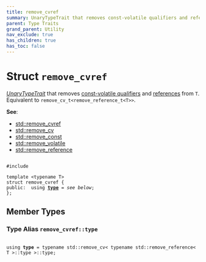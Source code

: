 ```yaml
---
title: remove_cvref
summary: UnaryTypeTrait that removes const-volatile qualifiers and references from T. Equivalent to remove_cv_t<remove_reference_t<T>>. 
parent: Type Traits
grand_parent: Utility
nav_exclude: true
has_children: true
has_toc: false
---
```


# Struct `remove_cvref`

<a href="https://en.cppreference.com/w/cpp/named_req/UnaryTypeTrait">_UnaryTypeTrait_</a> that removes <a href="https://en.cppreference.com/w/cpp/language/cv">const-volatile qualifiers</a> and <a href="https://en.cppreference.com/w/cpp/language/reference">references</a> from <code>T</code>. Equivalent to <code>remove&#95;cv&#95;t&lt;remove&#95;reference&#95;t&lt;T&gt;&gt;</code>. 

**See**:
* <a href="https://en.cppreference.com/w/cpp/types/remove_cvref">std::remove_cvref</a>
* <a href="https://en.cppreference.com/w/cpp/types/remove_cv">std::remove_cv</a>
* <a href="https://en.cppreference.com/w/cpp/types/remove_cv">std::remove_const</a>
* <a href="https://en.cppreference.com/w/cpp/types/remove_cv">std::remove_volatile</a>
* <a href="https://en.cppreference.com/w/cpp/types/remove_cv">std::remove_reference</a>

<code class="doxybook">
<span>#include <thrust/type_traits/remove_cvref.h></span><br>
<span>template &lt;typename T&gt;</span>
<span>struct remove&#95;cvref {</span>
<span>public:</span><span>&nbsp;&nbsp;using <b><a href="/api/classes/structremove__cvref.html#using-type">type</a></b> = <i>see below</i>;</span>
<span>};</span>
</code>

## Member Types

<h3 id="using-type">
Type Alias <code>remove&#95;cvref::type</code>
</h3>

<code class="doxybook">
<span>using <b>type</b> = typename std::remove&#95;cv&lt; typename std::remove&#95;reference&lt; T &gt;::type &gt;::type;</span></code>


